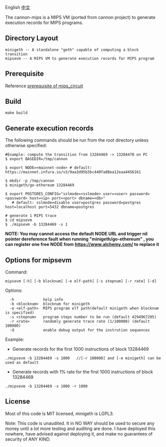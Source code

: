<a>English</a>    <a href='./README_CN.md' >中文</a> 

The cannon-mips is a MIPS VM (ported from cannon project) to generate execution records for MIPS programs.

## Directory Layout

```
minigeth -- A standalone "geth" capable of computing a block transition
mipsevm -- A MIPS VM to generate execution records for MIPS program
```

## Prerequisite

Reference [prerequisite of mips_circuit](https://github.com/zkMIPS/mips_circuit#prerequisite)

## Build


```
make build
```

## Generate execution records

The following commands should be run from the root directory unless otherwise specified:

```
#Example: compute the transition from 13284469 -> 13284470 on PC
$ export BASEDIR=/tmp/cannon

$ export NODE=<mainnet-node> # default: https://mainnet.infura.io/v3/9aa3d95b3bc440fa88ea12eaa4456161

$ mkdir -p /tmp/cannon
$ minigeth/go-ethereum 13284469

$ export POSTGRES_CONFIG="sslmode=<sslmode> user=<user> password=<password> host=<ip> port=<port> dbname=<db>"
   # default: sslmode=disable user=postgres password=postgres host=localhost port=5432 dbname=postgres

# generate 1 MIPS trace
$ cd mipsevm
$ ./mipsevm -b 13284469 -s 1
```

**NOTE: You may cannot access the default NODE URL and trigger nil pointer dereference fault when running "minigeth/go-ethereum" ,   you can register one free NODE from https://www.alchemy.com/ to replace it**

## Options for mipsevm

Command: 

```
mipsevm [-h] [-b blocknum] [-e elf-path] [-s stepnum] [-r rate] [-d]
```

Options:

```
  -h             help info
  -b <blocknum>  blocknum for minigeth
  -e <elf-path>  MIPS program elf path(default minigeth when blocknum is specified)
  -s <stepnum>   program steps number to be run (default 4294967295)
  -r <rate>      randomly generate trace rate (1/100000) (default 100000)
  -d             enable debug output for the instrution sequences
```

Example:

- Generate records for the first 1000 instructions of block 13284469

```
./mipsevm -b 13284469 -s 1000   //[-r 100000] and [-e minigeth] can be used as default
```

- Generate records with 1% rate for the first 1000 instructions of block 13284469

```
./mipsevm -b 13284469 -s 1000 -r 1000
```

## License

Most of this code is MIT licensed, minigeth is LGPL3.

Note: This code is unaudited. It in NO WAY should be used to secure any money until a lot more
testing and auditing are done. I have deployed this nowhere, have advised against deploying it, and
make no guarantees of security of ANY KIND.
